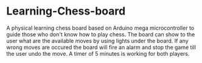 # Learning-Chess-board
A physical learning chess board based on Arduino mega microcontroller to guide those who don't know how to play chess.
The board can show to the user what are the available moves by using lights under the board.
If any wrong moves are occured the board will fire an alarm and stop the game till the user undo the move.
A timer of 5 minutes is working for both players.
